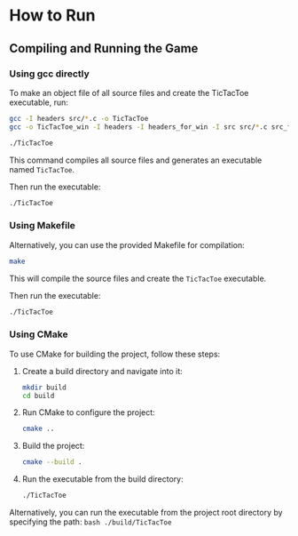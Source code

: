 # How to Run

## Compiling and Running the Game

### Using gcc directly

To make an object file of all source files and create the TicTacToe executable, run:

```bash
gcc -I headers src/*.c -o TicTacToe
gcc -o TicTacToe_win -I headers -I headers_for_win -I src src/*.c src_for_win/*.c

./TicTacToe
```

This command compiles all source files and generates an executable named `TicTacToe`.

Then run the executable:

```bash
./TicTacToe
```

### Using Makefile

Alternatively, you can use the provided Makefile for compilation:

```bash
make
```

This will compile the source files and create the `TicTacToe` executable.

Then run the executable:

```bash
./TicTacToe
```

### Using CMake

To use CMake for building the project, follow these steps:

1. Create a build directory and navigate into it:
    ```bash
    mkdir build
    cd build
    ```

2. Run CMake to configure the project:
    ```bash
    cmake ..
    ```

3. Build the project:
    ```bash
    cmake --build .
    ```

4. Run the executable from the build directory:
    ```bash
    ./TicTacToe
    ```

Alternatively, you can run the executable from the project root directory by specifying the path:
    ```bash
    ./build/TicTacToe
    ```
